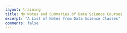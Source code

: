 ```yaml
---
layout: training
title: My Notes and Summaries of Data Science Courses
excerpt: "A List of Notes from Data Science Classes"
comments: false
---
```

